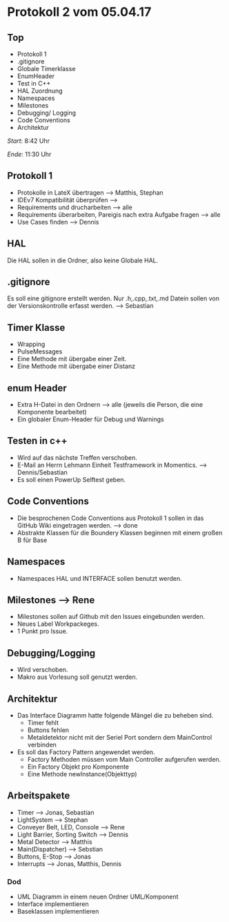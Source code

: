 # Protokoll 2 vom 05.04.17

## Top
* Protokoll 1
* .gitignore
* Globale Timerklasse
* EnumHeader
* Test in C++
* HAL Zuordnung
* Namespaces
* Milestones
* Debugging/ Logging
* Code Conventions
* Architektur

*Start*: 8:42 Uhr

*Ende*: 11:30 Uhr

## Protokoll 1

* Protokolle in LateX übertragen --> Matthis, Stephan
* IDEv7 Kompatibilität überprüfen -->
* Requirements und drucharbeiten --> alle
* Requirements überarbeiten, Pareigis nach extra Aufgabe fragen --> alle
* Use Cases finden --> Dennis

## HAL

Die HAL sollen in die Ordner, also keine Globale HAL.

## .gitignore

Es soll eine gitignore erstellt werden. Nur .h,.cpp,.txt,.md Datein
sollen von der Versionskontrolle erfasst werden. --> Sebastian

## Timer Klasse

* Wrapping
* PulseMessages
* Eine Methode mit übergabe einer Zeit.
* Eine Methode mit übergabe einer Distanz

## enum Header

* Extra H-Datei in den Ordnern --> alle (jeweils die Person, die eine Komponente bearbeitet)
* Ein globaler Enum-Header für Debug und Warnings

## Testen in c++

* Wird auf das nächste Treffen verschoben.
* E-Mail an Herrn Lehmann Einheit Testframework in Momentics. --> Dennis/Sebastian
* Es soll einen PowerUp Selftest geben.

## Code Conventions

* Die besprochenen Code Conventions aus Protokoll 1 sollen in das GitHub
Wiki eingetragen werden. --> done
* Abstrakte Klassen für die Boundery Klassen beginnen mit einem großen B für Base

## Namespaces

* Namespaces HAL und INTERFACE sollen benutzt werden.

## Milestones --> Rene

* Milestones sollen auf Github mit den Issues eingebunden werden.
* Neues Label Workpackeges.
* 1 Punkt pro Issue.

## Debugging/Logging

* Wird verschoben.
* Makro aus Vorlesung soll genutzt werden.

## Architektur

* Das Interface Diagramm hatte folgende Mängel die zu beheben sind.
  * Timer fehlt
  * Buttons fehlen
  * Metaldetektor nicht mit der Seriel Port sondern dem MainControl verbinden
* Es soll das Factory Pattern angewendet werden.
  * Factory Methoden müssen vom Main Controller aufgerufen werden.
  * Ein Factory Objekt pro Komponente
  * Eine Methode newInstance(Objekttyp) 

## Arbeitspakete

* Timer --> Jonas, Sebastian
* LightSystem --> Stephan
* Conveyer Belt, LED, Console --> Rene
* Light Barrier, Sorting Switch --> Dennis
* Metal Detector --> Matthis
* Main(Dispatcher) --> Sebstian
* Buttons, E-Stop --> Jonas
* Interrupts --> Jonas, Matthis, Dennis

### Dod

* UML Diagramm in einem neuen Ordner UML/Komponent
* Interface implementieren
* Baseklassen implementieren
